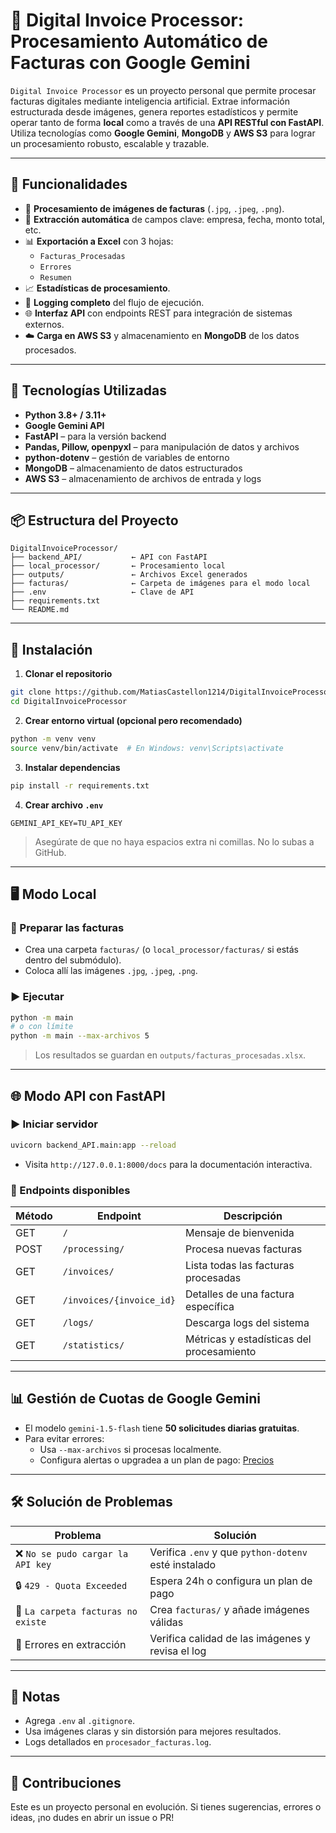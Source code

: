 
# 🧾 Digital Invoice Processor: Procesamiento Automático de Facturas con Google Gemini

`Digital Invoice Processor` es un proyecto personal que permite procesar facturas digitales mediante inteligencia artificial. Extrae información estructurada desde imágenes, genera reportes estadísticos y permite operar tanto de forma **local** como a través de una **API RESTful con FastAPI**. Utiliza tecnologías como **Google Gemini**, **MongoDB** y **AWS S3** para lograr un procesamiento robusto, escalable y trazable.

---

## 🚀 Funcionalidades

- 📸 **Procesamiento de imágenes de facturas** (`.jpg`, `.jpeg`, `.png`).
- 🧠 **Extracción automática** de campos clave: empresa, fecha, monto total, etc.
- 📊 **Exportación a Excel** con 3 hojas:
  - `Facturas_Procesadas`
  - `Errores`
  - `Resumen`
- 📈 **Estadísticas de procesamiento**.
- 📝 **Logging completo** del flujo de ejecución.
- 🌐 **Interfaz API** con endpoints REST para integración de sistemas externos.
- ☁️ **Carga en AWS S3** y almacenamiento en **MongoDB** de los datos procesados.

---

## 🧰 Tecnologías Utilizadas

- **Python 3.8+ / 3.11+**
- **Google Gemini API**
- **FastAPI** – para la versión backend
- **Pandas, Pillow, openpyxl** – para manipulación de datos y archivos
- **python-dotenv** – gestión de variables de entorno
- **MongoDB** – almacenamiento de datos estructurados
- **AWS S3** – almacenamiento de archivos de entrada y logs

---

## 📦 Estructura del Proyecto

```
DigitalInvoiceProcessor/
├── backend_API/           ← API con FastAPI
├── local_processor/       ← Procesamiento local
├── outputs/               ← Archivos Excel generados
├── facturas/              ← Carpeta de imágenes para el modo local
├── .env                   ← Clave de API
├── requirements.txt
└── README.md
```

---

## 🔧 Instalación

1. **Clonar el repositorio**

```bash
git clone https://github.com/MatiasCastellon1214/DigitalInvoiceProcessor.git
cd DigitalInvoiceProcessor
```

2. **Crear entorno virtual (opcional pero recomendado)**

```bash
python -m venv venv
source venv/bin/activate  # En Windows: venv\Scripts\activate
```

3. **Instalar dependencias**

```bash
pip install -r requirements.txt
```

4. **Crear archivo `.env`**

```env
GEMINI_API_KEY=TU_API_KEY
```

> Asegúrate de que no haya espacios extra ni comillas. No lo subas a GitHub.

---

## 🖥️ Modo Local

### 📂 Preparar las facturas

- Crea una carpeta `facturas/` (o `local_processor/facturas/` si estás dentro del submódulo).
- Coloca allí las imágenes `.jpg`, `.jpeg`, `.png`.

### ▶️ Ejecutar

```bash
python -m main
# o con límite
python -m main --max-archivos 5
```

> Los resultados se guardan en `outputs/facturas_procesadas.xlsx`.

---

## 🌐 Modo API con FastAPI

### ▶️ Iniciar servidor

```bash
uvicorn backend_API.main:app --reload
```

- Visita `http://127.0.0.1:8000/docs` para la documentación interactiva.

### 📡 Endpoints disponibles

| Método | Endpoint                    | Descripción                                      |
|--------|-----------------------------|--------------------------------------------------|
| GET    | `/`                         | Mensaje de bienvenida                            |
| POST   | `/processing/`              | Procesa nuevas facturas                          |
| GET    | `/invoices/`                | Lista todas las facturas procesadas              |
| GET    | `/invoices/{invoice_id}`    | Detalles de una factura específica               |
| GET    | `/logs/`                    | Descarga logs del sistema                        |
| GET    | `/statistics/`              | Métricas y estadísticas del procesamiento        |

---

## 📊 Gestión de Cuotas de Google Gemini

- El modelo `gemini-1.5-flash` tiene **50 solicitudes diarias gratuitas**.
- Para evitar errores:
  - Usa `--max-archivos` si procesas localmente.
  - Configura alertas o upgradea a un plan de pago: [Precios](https://ai.google.dev/pricing)

---

## 🛠️ Solución de Problemas

| Problema | Solución |
|---------|----------|
| ❌ `No se pudo cargar la API key` | Verifica `.env` y que `python-dotenv` esté instalado |
| 🔒 `429 - Quota Exceeded` | Espera 24h o configura un plan de pago |
| 📂 `La carpeta facturas no existe` | Crea `facturas/` y añade imágenes válidas |
| 🛑 Errores en extracción | Verifica calidad de las imágenes y revisa el log |

---

## 📌 Notas

- Agrega `.env` al `.gitignore`.
- Usa imágenes claras y sin distorsión para mejores resultados.
- Logs detallados en `procesador_facturas.log`.

---

## 🤝 Contribuciones

Este es un proyecto personal en evolución. Si tienes sugerencias, errores o ideas, ¡no dudes en abrir un issue o PR!
